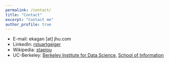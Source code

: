 ```yaml
---
permalink: /contact/
title: "Contact"
excerpt: "Contact me"
author_profile: true
---
```


* E-mail: ekagan [at] jhu.com
* LinkedIn: [rstuartgeiger](http://www.linkedin.com/in/rstuartgeiger)
* Wikipedia: [staeiou](http://en.wikipedia.org/wiki/User:Staeiou)
* UC-Berkeley: [Berkeley Institute for Data Science](https://bids.berkeley.edu/people/r-stuart-geiger), [School of Information](http://www.ischool.berkeley.edu/people/students/rstuartgeiger)
